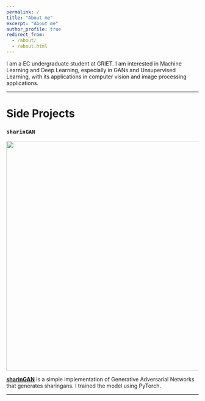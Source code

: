 ```yaml
---
permalink: /
title: "About me"
excerpt: "About me"
author_profile: true
redirect_from: 
  - /about/
  - /about.html
---
```


I am a EC undergraduate student at GRIET. I am interested in Machine Learning and Deep Learning, especially in GANs and Unsupervised Learning, with its applications in computer vision and image processing applications.

***

<a name="project"></a>
# Side Projects

### `sharinGAN`
<p align="center">
  <img src="https://github.com/jaychandra6/sharinGAN/blob/master/static/gif.gif" width=600>
</p>

[**sharinGAN**](https://github.com/jaychandra6/sharinGAN) is a simple implementation of Generative Adversarial Networks that generates sharingans. I trained the model using PyTorch.
***
